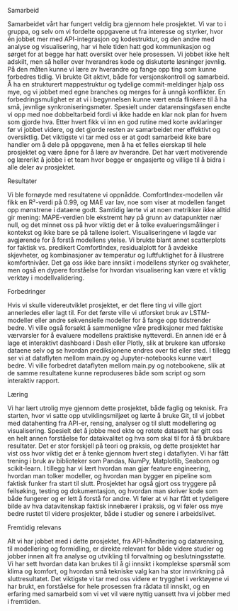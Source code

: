 Samarbeid

Samarbeidet vårt har fungert veldig bra gjennom hele prosjektet. Vi var to i gruppa, og selv om vi fordelte oppgavene ut fra interesse og styrker, hvor én jobbet mer med API-integrasjon og kodestruktur, og den andre med analyse og visualisering, har vi hele tiden hatt god kommunikasjon og sørget for at begge har hatt oversikt over hele prosessen. Vi jobbet ikke helt adskilt, men så heller over hverandres kode og diskuterte løsninger jevnlig. På den måten kunne vi lære av hverandre og fange opp ting som kunne forbedres tidlig.
Vi brukte Git aktivt, både for versjonskontroll og samarbeid. Å ha en strukturert mappestruktur og tydelige commit-meldinger hjalp oss mye, og vi jobbet med egne branches og merges for å unngå konflikter. En forbedringsmulighet er at vi i begynnelsen kunne vært enda flinkere til å ha små, jevnlige synkroniseringsmøter. Spesielt under datarensingsfasen endte vi opp med noe dobbeltarbeid fordi vi ikke hadde en klar nok plan for hvem som gjorde hva. Etter hvert fikk vi inn en god rutine med korte avklaringer før vi jobbet videre, og det gjorde resten av samarbeidet mer effektivt og oversiktlig.
Det viktigste vi tar med oss er at godt samarbeid ikke bare handler om å dele på oppgavene, men å ha et felles eierskap til hele prosjektet og være åpne for å lære av hverandre. Det har vært motiverende og lærerikt å jobbe i et team hvor begge er engasjerte og villige til å bidra i alle deler av prosjektet.

Resultater

Vi ble fornøyde med resultatene vi oppnådde. ComfortIndex-modellen vår fikk en R²-verdi på 0.99, og MAE var lav, noe som viser at modellen fanget opp mønstrene i dataene godt. Samtidig lærte vi at noen metrikker ikke alltid gir mening: MAPE-verdien ble ekstremt høy på grunn av datapunkter nær null, og det minnet oss på hvor viktig det er å tolke evalueringsmålinger i kontekst og ikke bare se på tallene isolert.
Visualiseringene vi lagde var avgjørende for å forstå modellens ytelse. Vi brukte blant annet scatterplots for faktisk vs. predikert ComfortIndex, residualplott for å avdekke skjevheter, og kombinasjoner av temperatur og luftfuktighet for å illustrere komfortnivåer. Det ga oss ikke bare innsikt i modellens styrker og svakheter, men også en dypere forståelse for hvordan visualisering kan være et viktig verktøy i modellvalidering.

Forbedringer

Hvis vi skulle videreutviklet prosjektet, er det flere ting vi ville gjort annerledes eller lagt til. For det første ville vi utforsket bruk av LSTM-modeller eller andre sekvensielle modeller for å fange opp tidstrender bedre. Vi ville også forsøkt å sammenligne våre prediksjoner med faktiske værvarsler for å evaluere modellens praktiske nytteverdi. En annen idé er å lage et interaktivt dashboard i Dash eller Plotly, slik at brukere kan utforske dataene selv og se hvordan prediksjonene endres over tid eller sted.
I tillegg ser vi at dataflyten mellom main.py og Jupyter-notebooks kunne vært bedre. Vi ville forbedret dataflyten mellom main.py og notebookene, slik at de samme resultatene kunne reproduseres både som script og som interaktiv rapport.

Læring

Vi har lært utrolig mye gjennom dette prosjektet, både faglig og teknisk. Fra starten, hvor vi satte opp utviklingsmiljøet og lærte å bruke Git, til vi jobbet med datahenting fra API-er, rensing, analyser og til slutt modellering og visualisering. Spesielt det å jobbe med ekte og rotete datasett har gitt oss en helt annen forståelse for datakvalitet og hva som skal til for å få brukbare resultater. Det er stor forskjell på teori og praksis, og dette prosjektet har vist oss hvor viktig det er å tenke gjennom hvert steg i dataflyten.
Vi har fått trening i bruk av biblioteker som Pandas, NumPy, Matplotlib, Seaborn og scikit-learn. I tillegg har vi lært hvordan man gjør feature engineering, hvordan man tolker modeller, og hvordan man bygger en pipeline som faktisk funker fra start til slutt. Prosjektet har også gjort oss tryggere på feilsøking, testing og dokumentasjon, og hvordan man skriver kode som både fungerer og er lett å forstå for andre.
Vi føler at vi har fått et tydeligere bilde av hva datavitenskap faktisk innebærer i praksis, og vi føler oss mye bedre rustet til videre prosjekter, både i studier og senere i arbeidslivet.

Fremtidig relevans

Alt vi har jobbet med i dette prosjektet, fra API-håndtering og datarensing, til modellering og formidling, er direkte relevant for både videre studier og jobber innen alt fra analyse og utvikling til forvaltning og beslutningsstøtte. Vi har sett hvordan data kan brukes til å gi innsikt i komplekse spørsmål som klima og komfort, og hvordan små tekniske valg kan ha stor innvirkning på sluttresultatet.
Det viktigste vi tar med oss videre er trygghet i verktøyene vi har brukt, en forståelse for hele prosessen fra rådata til innsikt, og en erfaring med samarbeid som vi vet vil være nyttig uansett hva vi jobber med i fremtiden.